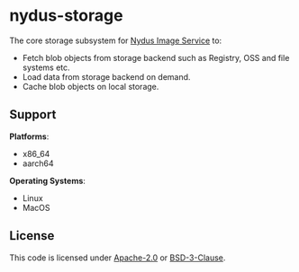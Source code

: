 # nydus-storage

The core storage subsystem for [Nydus Image Service](https://nydus.dev/) to:
- Fetch blob objects from storage backend such as Registry, OSS and file systems etc.
- Load data from storage backend on demand.
- Cache blob objects on local storage.

## Support

**Platforms**:
- x86_64
- aarch64

**Operating Systems**:
- Linux
- MacOS

## License

This code is licensed under [Apache-2.0](LICENSE-APACHE) or [BSD-3-Clause](LICENSE-BSD-3-Clause).

